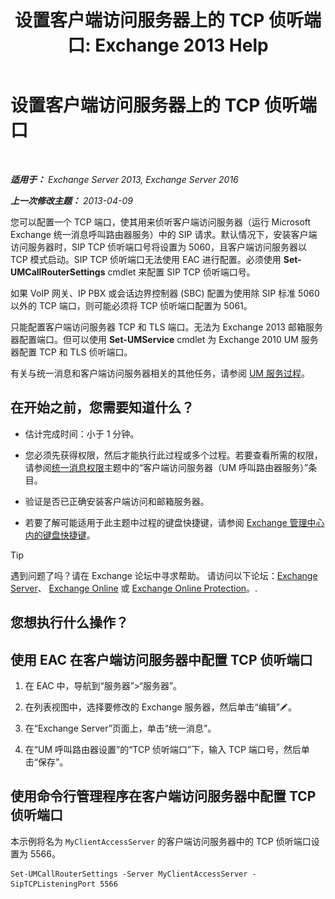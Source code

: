 ﻿---
title: '设置客户端访问服务器上的 TCP 侦听端口: Exchange 2013 Help'
TOCTitle: 设置客户端访问服务器上的 TCP 侦听端口
ms:assetid: 5f48f21a-d8d4-48b2-868f-9a3647693841
ms:mtpsurl: https://technet.microsoft.com/zh-cn/library/JJ673530(v=EXCHG.150)
ms:contentKeyID: 50556587
ms.date: 01/11/2018
mtps_version: v=EXCHG.150
ms.translationtype: HT
---

# 设置客户端访问服务器上的 TCP 侦听端口

 

_**适用于：** Exchange Server 2013, Exchange Server 2016_

_**上一次修改主题：** 2013-04-09_

您可以配置一个 TCP 端口，使其用来侦听客户端访问服务器（运行 Microsoft Exchange 统一消息呼叫路由器服务）中的 SIP 请求。默认情况下，安装客户端访问服务器时，SIP TCP 侦听端口号将设置为 5060，且客户端访问服务器以 TCP 模式启动。SIP TCP 侦听端口无法使用 EAC 进行配置。必须使用 **Set-UMCallRouterSettings** cmdlet 来配置 SIP TCP 侦听端口号。

如果 VoIP 网关、IP PBX 或会话边界控制器 (SBC) 配置为使用除 SIP 标准 5060 以外的 TCP 端口，则可能必须将 TCP 侦听端口配置为 5061。

只能配置客户端访问服务器 TCP 和 TLS 端口。无法为 Exchange 2013 邮箱服务器配置端口。但可以使用 **Set-UMService** cmdlet 为 Exchange 2010 UM 服务器配置 TCP 和 TLS 侦听端口。

有关与统一消息和客户端访问服务器相关的其他任务，请参阅 [UM 服务过程](um-services-procedures-exchange-2013-help.md)。

## 在开始之前，您需要知道什么？

  - 估计完成时间：小于 1 分钟。

  - 您必须先获得权限，然后才能执行此过程或多个过程。若要查看所需的权限，请参阅[统一消息权限](unified-messaging-permissions-exchange-2013-help.md)主题中的“客户端访问服务器（UM 呼叫路由器服务）”条目。

  - 验证是否已正确安装客户端访问和邮箱服务器。

  - 若要了解可能适用于此主题中过程的键盘快捷键，请参阅 [Exchange 管理中心内的键盘快捷键](keyboard-shortcuts-in-the-exchange-admin-center-exchange-online-protection-help.md)。

> [!TIP]  
> 遇到问题了吗？请在 Exchange 论坛中寻求帮助。 请访问以下论坛：<a href="https://go.microsoft.com/fwlink/p/?linkid=60612">Exchange Server</a>、 <a href="https://go.microsoft.com/fwlink/p/?linkid=267542">Exchange Online</a> 或 <a href="https://go.microsoft.com/fwlink/p/?linkid=285351">Exchange Online Protection</a>。.


## 您想执行什么操作？

## 使用 EAC 在客户端访问服务器中配置 TCP 侦听端口

1.  在 EAC 中，导航到“服务器”\>“服务器”。

2.  在列表视图中，选择要修改的 Exchange 服务器，然后单击“编辑”![编辑图标](images/Bb124582.6f53ccb2-1f13-4c02-bea0-30690e6ea71d(EXCHG.150).gif "编辑图标")。

3.  在“Exchange Server”页面上，单击“统一消息”。

4.  在“UM 呼叫路由器设置”的“TCP 侦听端口”下，输入 TCP 端口号，然后单击“保存”。

## 使用命令行管理程序在客户端访问服务器中配置 TCP 侦听端口

本示例将名为 `MyClientAccessServer` 的客户端访问服务器中的 TCP 侦听端口设置为 5566。

    Set-UMCallRouterSettings -Server MyClientAccessServer -SipTCPListeningPort 5566

